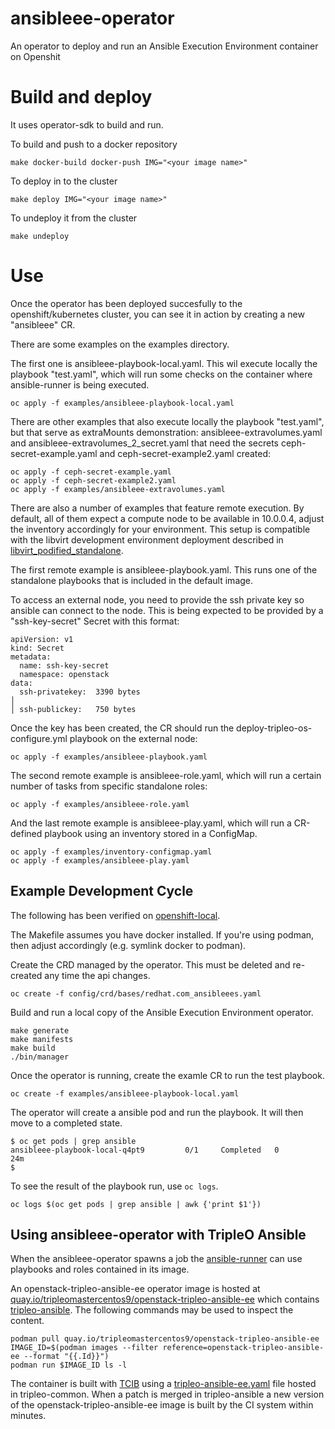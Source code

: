 # ansibleee-operator
An operator to deploy and run an Ansible Execution Environment container on Openshit

# Build and deploy
It uses operator-sdk to build and run.

To build and push to a docker repository
```
make docker-build docker-push IMG="<your image name>"
```

To deploy in to the cluster
```
make deploy IMG="<your image name>"
```

To undeploy it from the cluster
```
make undeploy
```

# Use
Once the operator has been deployed succesfully to the openshift/kubernetes cluster, you can see it in action by creating a new "ansibleee" CR. 

There are some examples on the examples directory.

The first one is ansibleee-playbook-local.yaml. This wil execute locally the playbook "test.yaml", which will run some checks on the container where ansible-runner is being executed.
```
oc apply -f examples/ansibleee-playbook-local.yaml
```

There are other examples that also execute locally the playbook "test.yaml", but that serve as extraMounts demonstration: ansibleee-extravolumes.yaml and ansibleee-extravolumes_2_secret.yaml that need the secrets ceph-secret-example.yaml and ceph-secret-example2.yaml created:
```
oc apply -f ceph-secret-example.yaml
oc apply -f ceph-secret-example2.yaml
oc apply -f examples/ansibleee-extravolumes.yaml
```

There are also a number of examples that feature remote execution. By default, all of them expect a compute node to be available in 10.0.0.4, adjust the inventory accordingly for your environment. This setup is compatible with the libvirt development environment deployment described in [libvirt_podified_standalone](https://gitlab.cee.redhat.com/rhos-upgrades/data-plane-adoption-dev/-/blob/main/libvirt_podified_standalone.md).

The first remote example is ansibleee-playbook.yaml. This runs one of the standalone playbooks that is included in the default image.

To access an external node, you need to provide the ssh private key so ansible can connect to the node. This is being expected to be provided by a "ssh-key-secret" Secret with this format:
```
apiVersion: v1
kind: Secret
metadata:
  name: ssh-key-secret
  namespace: openstack
data:
  ssh-privatekey:  3390 bytes                                                                                       │
│ ssh-publickey:   750 bytes
```

Once the key has been created, the CR should run the deploy-tripleo-os-configure.yml playbook on the external node:
```
oc apply -f examples/ansibleee-playbook.yaml
```

The second remote example is ansibleee-role.yaml, which will run a certain number of tasks from specific standalone roles:
```
oc apply -f examples/ansibleee-role.yaml
```

And the last remote example is ansibleee-play.yaml, which will run a CR-defined playbook using an inventory stored in a ConfigMap.
```
oc apply -f examples/inventory-configmap.yaml
oc apply -f examples/ansibleee-play.yaml
```

## Example Development Cycle

The following has been verified on
[openshift-local](https://developers.redhat.com/products/openshift-local/overview).

The Makefile assumes you have docker installed. If you're using
podman, then adjust accordingly (e.g. symlink docker to podman).

Create the CRD managed by the operator. This must be deleted and re-created any time the api changes.
```
oc create -f config/crd/bases/redhat.com_ansibleees.yaml
```
Build and run a local copy of the Ansible Execution Environment operator.
```
make generate
make manifests
make build
./bin/manager
```
Once the operator is running, create the examle CR to run the test playbook.
```
oc create -f examples/ansibleee-playbook-local.yaml
```
The operator will create a ansible pod and run the playbook. It will
then move to a completed state.
```
$ oc get pods | grep ansible
ansibleee-playbook-local-q4pt9         0/1     Completed   0          24m
$
```
To see the result of the playbook run, use `oc logs`.
```
oc logs $(oc get pods | grep ansible | awk {'print $1'})
```

## Using ansibleee-operator with TripleO Ansible

When the ansibleee-operator spawns a job the
[ansible-runner](https://ansible-runner.readthedocs.io/en/stable)
can use playbooks and roles contained in its image.

An openstack-tripleo-ansible-ee operator image is hosted at
[quay.io/tripleomastercentos9/openstack-tripleo-ansible-ee](http://quay.io/tripleomastercentos9/openstack-tripleo-ansible-ee)
which contains [tripleo-ansible](https://opendev.org/openstack/tripleo-ansible).
The following commands may be used to inspect the content.
```
podman pull quay.io/tripleomastercentos9/openstack-tripleo-ansible-ee
IMAGE_ID=$(podman images --filter reference=openstack-tripleo-ansible-ee --format "{{.Id}}")
podman run $IMAGE_ID ls -l
```
The container is built with
[TCIB](https://specs.openstack.org/openstack/tripleo-specs/specs/victoria/simple-container-generation.html)
using a
[tripleo-ansible-ee.yaml](https://opendev.org/openstack/tripleo-common/src/branch/master/container-images/tcib/tripleo-ansible-ee/tripleo-ansible-ee.yaml)
file hosted in tripleo-common. When a patch is merged in
tripleo-ansible a new version of the openstack-tripleo-ansible-ee
image is built by the CI system within minutes.
